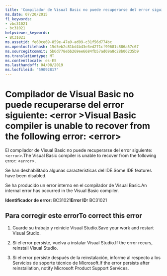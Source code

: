 ```yaml
---
title: 'Compilador de Visual Basic no puede recuperarse del error siguiente: <error>'
ms.date: 07/20/2015
f1_keywords:
- vbc31021
- bc31021
helpviewer_keywords:
- BC31021
ms.assetid: fe60ce69-859e-47a9-ad09-c31f56d774bc
ms.openlocfilehash: 15d5eb2c81bd4b43e3ed271cf99681c886a57c67
ms.sourcegitcommit: 5b6d778ebb269ee6684fb57ad69a8c28b06235b9
ms.translationtype: MT
ms.contentlocale: es-ES
ms.lasthandoff: 04/08/2019
ms.locfileid: "59092817"
---
```

# <a name="visual-basic-compiler-is-unable-to-recover-from-the-following-error-error"></a><span data-ttu-id="d9da5-102">Compilador de Visual Basic no puede recuperarse del error siguiente: \<error ></span><span class="sxs-lookup"><span data-stu-id="d9da5-102">Visual Basic compiler is unable to recover from the following error: \<error></span></span>
<span data-ttu-id="d9da5-103">El compilador de Visual Basic no puede recuperarse del error siguiente: <`error`>.</span><span class="sxs-lookup"><span data-stu-id="d9da5-103">The Visual Basic compiler is unable to recover from the following error: <`error`>.</span></span>  
  
 <span data-ttu-id="d9da5-104">Se han deshabilitado algunas características del IDE.</span><span class="sxs-lookup"><span data-stu-id="d9da5-104">Some IDE features have been disabled.</span></span>  
  
 <span data-ttu-id="d9da5-105">Se ha producido un error interno en el compilador de Visual Basic.</span><span class="sxs-lookup"><span data-stu-id="d9da5-105">An internal error has occurred in the Visual Basic compiler.</span></span>  
  
 <span data-ttu-id="d9da5-106">**Identificador de error:** BC31021</span><span class="sxs-lookup"><span data-stu-id="d9da5-106">**Error ID:** BC31021</span></span>  
  
## <a name="to-correct-this-error"></a><span data-ttu-id="d9da5-107">Para corregir este error</span><span class="sxs-lookup"><span data-stu-id="d9da5-107">To correct this error</span></span>  
  
1.  <span data-ttu-id="d9da5-108">Guarde su trabajo y reinicie Visual Studio.</span><span class="sxs-lookup"><span data-stu-id="d9da5-108">Save your work and restart Visual Studio.</span></span>  
  
2.  <span data-ttu-id="d9da5-109">Si el error persiste, vuelva a instalar Visual Studio.</span><span class="sxs-lookup"><span data-stu-id="d9da5-109">If the error recurs, reinstall Visual Studio.</span></span>  
  
3.  <span data-ttu-id="d9da5-110">Si el error persiste después de la reinstalación, informe al respecto a los Servicios de soporte técnico de Microsoft.</span><span class="sxs-lookup"><span data-stu-id="d9da5-110">If the error persists after reinstallation, notify Microsoft Product Support Services.</span></span>  
